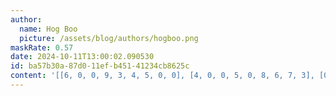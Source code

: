 ```yaml
---
author:
  name: Hog Boo
  picture: /assets/blog/authors/hogboo.png
maskRate: 0.57
date: 2024-10-11T13:00:02.090530
id: ba57b30a-87d0-11ef-b451-41234cb8625c
content: '[[6, 0, 0, 9, 3, 4, 5, 0, 0], [4, 0, 0, 5, 0, 8, 6, 7, 3], [0, 0, 0, 7, 0, 0, 0, 9, 0], [0, 4, 3, 0, 0, 0, 2, 0, 0], [7, 8, 5, 0, 0, 2, 0, 1, 0], [2, 6, 1, 0, 5, 0, 4, 0, 0], [5, 9, 0, 0, 0, 0, 7, 0, 0], [0, 2, 7, 0, 0, 0, 0, 0, 0], [0, 3, 4, 2, 0, 0, 0, 0, 9]]'
---
```

